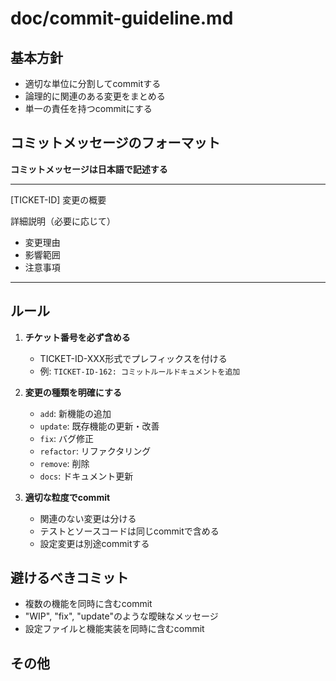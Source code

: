 # doc/commit-guideline.md

## 基本方針
- 適切な単位に分割してcommitする
- 論理的に関連のある変更をまとめる
- 単一の責任を持つcommitにする

## コミットメッセージのフォーマット
**コミットメッセージは日本語で記述する**


---
[TICKET-ID] 変更の概要

詳細説明（必要に応じて）
- 変更理由
- 影響範囲
- 注意事項
---

## ルール
1. **チケット番号を必ず含める**
   - TICKET-ID-XXX形式でプレフィックスを付ける
   - 例: `TICKET-ID-162: コミットルールドキュメントを追加`

2. **変更の種類を明確にする**
   - `add`: 新機能の追加
   - `update`: 既存機能の更新・改善
   - `fix`: バグ修正
   - `refactor`: リファクタリング
   - `remove`: 削除
   - `docs`: ドキュメント更新

3. **適切な粒度でcommit**
   - 関連のない変更は分ける
   - テストとソースコードは同じcommitで含める
   - 設定変更は別途commitする

## 避けるべきコミット
- 複数の機能を同時に含むcommit
- "WIP", "fix", "update"のような曖昧なメッセージ
- 設定ファイルと機能実装を同時に含むcommit


## その他

